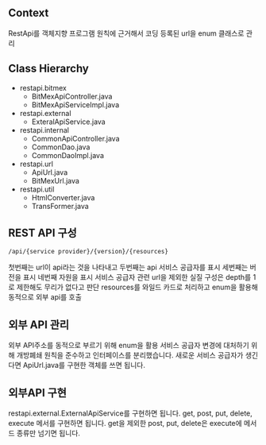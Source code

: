 ## Context
RestApi를 객체지향 프로그램 원칙에 근거해서 코딩
등록된 url을 enum 클래스로 관리
## Class Hierarchy
<ul>
	<li>restapi.bitmex
		<ul>
			<li>BitMexApiController.java
			<li>BitMexApiServiceImpl.java
		</ul>
	<li>restapi.external
		<ul>
			<li>ExteralApiService.java
		</ul>
	<li>restapi.internal
		<ul>
			<li>CommonApiController.java
			<li>CommonDao.java
			<li>CommonDaoImpl.java
		</ul>
	<li>restapi.url
		<ul>
			<li>ApiUrl.java
			<li>BitMexUrl.java
		</ul>	
	<li>restapi.util
		<ul>
			<li>HtmlConverter.java
			<li>TransFormer.java
		</ul>	
</ul>

## REST API 구성
``` /api/{service provider}/{version}/{resources} ```

첫번째는 url이 api라는 것을 나타내고
두번째는 api 서비스 공급자를 표시
세번째는 버전을 표시
네번째 자원을 표시
서비스 공급자 관련 url을 제외한 실질 구성은
depth를 1로 제한해도 무리가 없다고 판단
resources를   와일드 카드로 처리하고
enum을 활용해 동적으로 외부 api를 호출

## 외부 API 관리
외부 API주소를 동적으로 부르기 위해 enum을 활용
서비스 공급자 변경에 대처하기 위해 개방폐쇄 원칙을 준수하고 인터페이스를 분리했습니다.
새로운 서비스 공급자가 생긴다면 ApiUrl.java를 구현한 객체를 쓰면 됩니다.

## 외부API 구현
restapi.external.ExternalApiService를 구현하면 됩니다.
get,  post, put, delete, execute 메서를 구현하면 됩니다.
get을 제외한 post, put, delete은 execute에 메서드 종류만 넘기면 됩니다.
